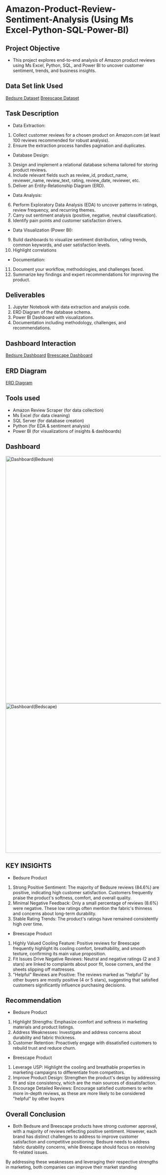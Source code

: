 # Amazon-Product-Review-Sentiment-Analysis (Using Ms Excel-Python-SQL-Power-BI)
## Project Objective
- This project explores end-to-end analysis of Amazon product reviews using Ms Excel, Python, SQL, and Power BI to uncover customer sentiment, trends, and business insights.


## Data Set link Used
[Bedsure Dataset](https://github.com/Haywhydave/Amazon-Product-Review-Sentiment-Analysis-Visualization-Python-SQL-Power-BI-/blob/main/Bedsure.Amazon.sql)
[Breescape Dataset](https://github.com/Haywhydave/Amazon-Product-Review-Sentiment-Analysis-Visualization-Python-SQL-Power-BI-/blob/main/Breescape.Amazon.sql)

## Task Description
- Data Extraction:
1. Collect customer reviews for a chosen product on Amazon.com (at least 100 reviews recommended for robust analysis).
2. Ensure the extraction process handles pagination and duplicates.
- Database Design:
3.  Design and implement a relational database schema tailored for storing product reviews.
4. Include relevant fields such as review_id, product_name, reviewer_name, review_text, rating, review_date, reviewer, etc.
5. Deliver an Entity-Relationship Diagram (ERD).
- Data Analysis:
6. Perform Exploratory Data Analysis (EDA) to uncover patterns in ratings, review frequency, and recurring themes.
7. Carry out sentiment analysis (positive, negative, neutral classification).
8. Identify pain points and customer satisfaction drivers.
- Data Visualization (Power BI):
9. Build dashboards to visualize sentiment distribution, rating trends, common keywords, and user satisfaction levels.
10. Highlight correlations
- Documentation:
11. Document your workflow, methodologies, and challenges faced.
12. Summarize key findings and expert recommendations for improving the product.

## Deliverables
1. Jupyter Notebook with data extraction and analysis code.
2. ERD Diagram of the database schema.
3. Power BI Dashboard with visualizations.
4. Documentation including methodology, challenges, and recommendations.
  
## Dashboard Interaction
[Bedsure Dashboard](https://github.com/Haywhydave/Amazon-Product-Review-Sentiment-Analysis-Visualization-Python-SQL-Power-BI-/blob/main/Dashboard(Bedsure).png)
[Breescape Dashboard](https://github.com/Haywhydave/Amazon-Product-Review-Sentiment-Analysis-Visualization-Python-SQL-Power-BI-/blob/main/Dashboard(Bedscape).png)

## ERD Diagram
[ERD Diagram](https://github.com/Haywhydave/Amazon-Product-Review-Sentiment-Analysis-Visualization-Python-SQL-Power-BI-/blob/main/ERD.png)
## Tools used
-	Amazon Review Scraper (for data collection)
- Ms Excel (for data cleaning)
- SQL Server (for database creation)
- Python (for EDA & sentiment analysis)
- Power BI (for visualizations of insights & dashboards)
  

## Dashboard
<img width="1425" height="802" alt="Dashboard(Bedsure)" src="https://github.com/user-attachments/assets/f019dcee-d970-405e-a847-cf11e0c188e4" />
<img width="876" height="485" alt="Dashboard(Bedscape)" src="https://github.com/user-attachments/assets/4a98835e-80b4-4aaf-9551-7b4bd4665bba" />

## KEY INSIGHTS
- Bedsure Product
1. Strong Positive Sentiment: The majority of Bedsure reviews (84.6%) are positive, indicating high customer satisfaction. Customers frequently praise the product's softness, comfort, and overall quality.
2. Minimal Negative Feedback: Only a small percentage of reviews (8.6%) were negative. These low ratings often mention the fabric's thinness and concerns about long-term durability.
3. Stable Rating Trends: The product's ratings have remained consistently high over time.
- Breescape Product
1. Highly Valued Cooling Feature: Positive reviews for Breescape frequently highlight its cooling comfort, breathability, and smooth texture, confirming its main value proposition.
2. Fit Issues Drive Negative Reviews: Neutral and negative ratings (2 and 3 stars) are linked to complaints about poor fit, loose corners, and the sheets slipping off mattresses.
3. "Helpful" Reviews are Positive: The reviews marked as "helpful" by other buyers are mostly positive (4 or 5 stars), suggesting that satisfied customers significantly influence purchasing decisions.


## Recommendation
- Bedsure Product
1. Highlight Strengths: Emphasize comfort and softness in marketing materials and product listings.
2. Address Weaknesses: Investigate and address concerns about durability and fabric thickness.
3. Customer Retention: Proactively engage with dissatisfied customers to rebuild trust and reduce churn.
- Breescape Product
1. Leverage USP: Highlight the cooling and breathable properties in marketing campaigns to differentiate from competitors.
2. Improve Product Design: Strengthen the product's design by addressing fit and size consistency, which are the main sources of dissatisfaction.
3. Encourage Detailed Reviews: Encourage satisfied customers to write more in-depth reviews, as these are more likely to be considered "helpful" by other buyers

## Overall Conclusion
- Both Bedsure and Breescape products have strong customer approval, with a majority of reviews reflecting positive sentiment. However, each brand has distinct challenges to address to improve customer satisfaction and competitive positioning: Bedsure needs to address fabric durability concerns, while Breescape should focus on resolving fit-related issues.

By addressing these weaknesses and leveraging their respective strengths in marketing, both companies can improve their market standing
